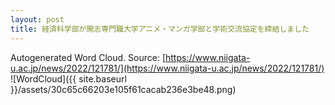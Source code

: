 ```yaml
---
layout: post
title: 経済科学部が開志専門職大学アニメ・マンガ学部と学術交流協定を締結しました
---
```

Autogenerated Word Cloud.
Source\: [https://www.niigata-u.ac.jp/news/2022/121781/](https://www.niigata-u.ac.jp/news/2022/121781/)
![WordCloud]({{ site.baseurl }}/assets/30c65c66203e105f61cacab236e3be48.png)
